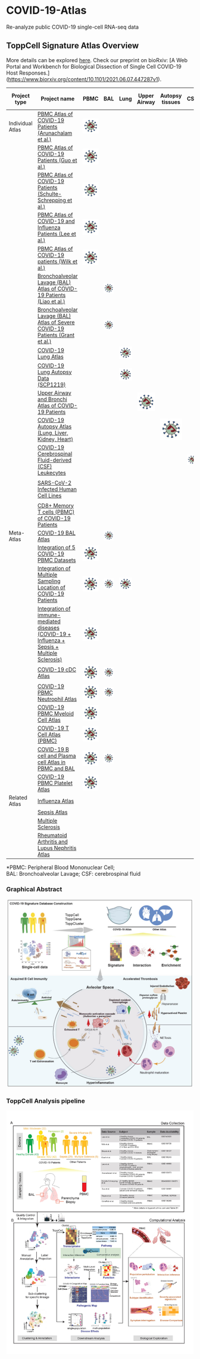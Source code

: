 # COVID-19-Atlas
Re-analyze public COVID-19 single-cell RNA-seq data
## ToppCell Signature Atlas Overview
[logo]: https://github.com/KANG-BIOINFO/COVID-19-Atlas/blob/main/virus2.jpg?raw=true "Logo Title Text 2"

More details can be explored [here](https://toppcell.cchmc.org/biosystems/go/index3/COVID-19%20Atlas). Check our preprint on bioRxiv: [A Web Portal and Workbench for Biological Dissection of Single Cell COVID-19 Host Responses.] (https://www.biorxiv.org/content/10.1101/2021.06.07.447287v1).

|Project type | Project name | PBMC | BAL | Lung | Upper Airway | Autopsy tissues | CSF | Infected Cell Line |
|------| ------ | ------ |------| ------| ------| ------| ------| ------| 
|Individual Atlas| [PBMC Atlas of COVID-19 Patients (Arunachalam et al.)](https://toppcell.cchmc.org/biosystems/go/index3/shred/data%20for%20toppcell/covid19%20Atlas/Covid-19_PBMC_Arunachalam_et%20al._Science/Output%20by%20disease%20group%20by%20Cell%20group%20by%20Cell%20class)| ![logo]
|| [PBMC Atlas of COVID-19 Patients (Guo et al.)](https://toppcell.cchmc.org/biosystems/go/index3/shred/data%20for%20toppcell/covid19%20Atlas/Covid-19_PBMC_Guo%20et%20al._Nature%20Communication/Output%20by%20disease%20stage%20by%20Cell%20group%20by%20Cell%20class) | ![logo]
|| [PBMC Atlas of COVID-19 Patients (Schulte-Schrepping et al.)](https://toppcell.cchmc.org/biosystems/go/index3/shred/data%20for%20toppcell/covid19%20Atlas/Covid-19_PBMC_Schulte-Schrepping%20et%20al._Cell/10x_PBMC/Output%20by%20Disease%20condition%20by%20Cell%20group%20by%20Cell%20class) | ![logo]
|| [PBMC Atlas of COVID-19 and Influenza Patients (Lee et al.)](https://toppcell.cchmc.org/biosystems/go/index3/shred/data%20for%20toppcell/covid19%20Atlas/Covid-19_PBMC_Lee%20et%20al._Science%20Immunology/Output%20by%20disease%20group%20by%20Cell%20group%20by%20Cell%20class-3) | ![logo]
|| [PBMC Atlas of COVID-19 patients (Wilk et al.)](https://toppcell.cchmc.org/biosystems/go/index3/shred/data%20for%20toppcell/covid19%20Atlas/Covid-19_PBMC_Wilk%20et%20al._Nature%20Medicine/Output%20by%20Condition%20by%20Lineage%20by%20Cell%20class%20by%20cell%20subclass-6) | ![logo]
|| [Bronchoalveolar Lavage (BAL) Atlas of COVID-19 Patients (Liao et al.)](https://toppcell.cchmc.org/biosystems/go/index3/shred/data%20for%20toppcell/covid19%20Atlas/Covid-19_BAL_Liao%20et%20al._Nature%20Medicine/Output%20by%20Condition%20by%20Lineage%20by%20Cell%20class%20by%20cell%20subclass-9) | | ![logo]|
|| [Bronchoalveolar Lavage (BAL) Atlas of Severe COVID-19 Patients (Grant et al.)](https://toppcell.cchmc.org/biosystems/go/index3/shred/data%20for%20toppcell/airway/covid19-BAL-Chicago/Output%20by%20Condition%20by%20Lineage%20by%20Cell%20class) | | ![logo]|
|| [COVID-19 Lung Atlas](https://toppcell.cchmc.org/biosystems/go/index3/shred/data%20for%20toppcell/covid19%20Atlas/Covid-19_LungBiopsy_Ankit_ScienceTranslationalMedicine/Output%20by%20Sample_group%20by%20Lineage%20by%20Cell%20type-2) | | |![logo]|
|| [COVID-19 Lung Autopsy Data (SCP1219)](https://toppcell.cchmc.org/biosystems/go/index3/shred/data%20for%20toppcell/covid19%20Atlas/Covid-19_Autopsy_Delorey%20et%20al._Nature/lung_SCP1219/Output%20by%20group%20by%20cell_type_main%20by%20cell_type_fine) |||![logo]|
|| [Upper Airway and Bronchi Atlas of COVID-19 Patients](https://toppcell.cchmc.org/biosystems/go/index3/shred/data%20for%20toppcell/covid19%20Atlas/Covid-19_BAL%20and%20Upper%20Airway_Chua%20et%20al._Nature%20Biotechnology/Output%20by%20Severity%20by%20Location%20by%20Lineage%20by%20Cell_class_v2) ||||![logo]|
||[COVID-19 Autopsy Atlas (Lung, Liver, Kidney, Heart)](https://toppcell.cchmc.org/biosystems/go/index3/shred/data%20for%20toppcell/covid19%20Atlas/Covid-19_Autopsy_Delorey%20et%20al._Nature/combined/Output%20by%20disease%20by%20tissue%20by%20celltype)|||||![logo]|
||[COVID-19 Cerebrospinal Fluid-derived (CSF) Leukecytes](https://toppcell.cchmc.org/biosystems/go/index3/shred/data%20for%20toppcell/covid19%20Atlas/Covid-19_CSF_Michael%20et%20al._Immunity/Output%20by%20condition%20by%20Cell_class%20by%20T_cell_subcluster-4)||||||![logo]|
||[SARS-CoV-2 Infected Human Cell Lines](https://toppcell.cchmc.org/biosystems/go/index3/shred/data%20for%20toppcell/airway/covid19-cellLines/Output%20by%20Cell%20line%20by%20Condition%20by%20Strain)|||||||![logo]|
||[CD8+ Memory T cells (PBMC) of COVID-19 Patients](https://toppcell.cchmc.org/biosystems/go/index3/shred/data%20for%20toppcell/immune%20atlas/COVID-19_CD8+%20Memory/Output%20by%20Cell%20class%20by%20Virus%20stimulation%20by%20Cluster%20by%20Condition%20by%20Hospitalization-2)|||||||![logo]|
|Meta-Atlas|[COVID-19 BAL Atlas](https://toppcell.cchmc.org/biosystems/go/index3/shred/data%20for%20toppcell/covid19%20Atlas/BAL%20Atlas/integration/Output%20by%20disease.group%20by%20Lineage%20by%20Cell.class)||![logo]|
||[Integration of 5 COVID-19 PBMC Datasets](https://toppcell.cchmc.org/biosystems/go/index3/shred/data%20for%20toppcell/covid19%20Atlas/PBMC%20Atlas/integration/Output%20by%20disease.group_v2%20by%20Lineage%20by%20Cell.class-2)|![logo]|
||[Integration of Multiple Sampling Location of COVID-19 Patients](https://toppcell.cchmc.org/biosystems/go/index3/shred/data%20for%20toppcell/covid19%20Atlas/All/Output%20by%20Location%20by%20disease.group_v3%20by%20Lineage%20by%20Cell.group%20by%20Cell.class_v2%20by%20sub_cluster-2)|![logo]|![logo]|![logo]
||[Integration of immune-mediated diseases (COVID-19 + Influenza + Sepsis + Multiple Sclerosis)](https://toppcell.cchmc.org/biosystems/go/index3/shred/data%20for%20toppcell/covid19%20Atlas/PBMC%20Atlas/disease%20comparison/Output%20by%20Disease%20by%20Condition%20by%20Lineage%20by%20Cell%20class_v2)|![logo]|
||[COVID-19 cDC Atlas](https://toppcell.cchmc.org/biosystems/go/index3/shred/data%20for%20toppcell/covid19%20Atlas/BAL%20Atlas/cDC/Output%20by%20Compartment%20by%20disease.group_v3%20by%20sub_cluster)|![logo]|![logo]
||[COVID-19 PBMC Neutrophil Atlas](https://toppcell.cchmc.org/biosystems/go/index3/shred/data%20for%20toppcell/covid19%20Atlas/PBMC%20Atlas/neutrophil%20integration/Output%20by%20disease.group_v2%20by%20cluster)|![logo]|![logo]
||[COVID-19 PBMC Myeloid Cell Atlas](https://toppcell.cchmc.org/biosystems/go/index3/shred/data%20for%20toppcell/covid19%20Atlas/PBMC%20Atlas/Myeloid%20cells/Output%20by%20disease.group_v2%20by%20Cell.class_v2%20by%20sub_cluster)|![logo]|
||[COVID-19 T Cell Atlas (PBMC)](https://toppcell.cchmc.org/biosystems/go/index3/shred/data%20for%20toppcell/covid19%20Atlas/BAL%20Atlas/T%20cell/Output%20by%20disease.group_v2%20by%20Cell.class_v2)|![logo]|
||[COVID-19 B cell and Plasma cell Atlas in PBMC and BAL](https://toppcell.cchmc.org/biosystems/go/index3/shred/data%20for%20toppcell/covid19%20Atlas/PBMC%20Atlas/Plasmablast/PBMC_BAL/Output%20by%20disease.group_v2%20by%20sub_cluster)|![logo]|![logo]
||[COVID-19 PBMC Platelet Atlas](https://toppcell.cchmc.org/biosystems/go/index3/shred/data%20for%20toppcell/covid19%20Atlas/PBMC%20Atlas/Platelet/Output%20by%20disease.group_v2%20by%20cluster-2)|![logo]|
|Related Atlas|[Influenza Atlas](Disease%20group%20and%20Cell%20class)|
||[Sepsis Atlas](https://toppcell.cchmc.org/biosystems/go/index3/shred/data%20for%20toppcell/immune%20atlas/sepsis/Output%20by%20Disease_pheno%20by%20Lineage%20by%20cell_type-2)||
||[Multiple Sclerosis](https://toppcell.cchmc.org/biosystems/go/index3/shred/data%20for%20toppcell/immune%20atlas/multiple%20sclerosis/Output%20by%20disease_v2%20by%20Lineage%20by%20cell_type)|
||[Rheumatoid Arthritis and Lupus Nephritis Atlas](https://toppcell.cchmc.org/biosystems/go/index3/shred/data%20for%20toppcell/immune%20atlas/AMP_autoimmuneDisease/Output%20by%20Disease%20by%20Tissue%20by%20Cell%20class)|

*PBMC: Peripheral Blood Mononuclear Cell;  
BAL: Bronchoalveolar Lavage; 
CSF: cerebrospinal fluid

### Graphical Abstract
![alt text](https://github.com/KANG-BIOINFO/COVID-19-Atlas/blob/main/figures/roadmap.jpg?raw=true "Logo Title Text 1")

### ToppCell Analysis pipeline
![alt text](https://github.com/KANG-BIOINFO/COVID-19-Atlas/blob/main/figures/Figure1.jpg?raw=true "Log Title Text 1")

